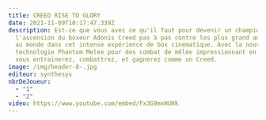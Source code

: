 ```yaml
---
title: CREED RISE TO GLORY
date: 2021-11-09T10:17:47.339Z
description: Est-ce que vous avez ce qu'il faut pour devenir un champion? Suivez
  l'ascension du boxeur Adonis Creed pas à pas contre les plus grand adversaires
  au monde dans cet intense expérience de box cinématique. Avec la nouvelle
  technologie Phantom Melee pour des combat de mêlée impressionnant en VR, vous
  vous entrainerez, combattrez, et gagnerez comme un Creed.
image: /img/header-8-.jpg
editeur: synthesys
nbrDeJoueur:
  - "1"
  - "2"
video: https://www.youtube.com/embed/Fx3G9mxHUHk
---
```

